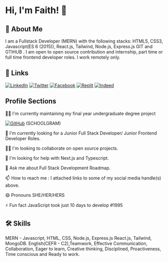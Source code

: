 
# Hi, I'm Faith! 👋


## 🚀 About Me
I am a Fullstack Developer (MERN) with the following stacks:
            HTML5, CSS3, Javascript(ES 6 (2015)), React.js, 
            Tailwind, Node.js, Express.js GIT and GTIHUB . 
            I am open to open source contribution and 
            internship, part time or full time frontend
            developer roles.
            I work remotely only.


## 🔗 Links

[![LinkedIn](https://img.shields.io/badge/linkedin-0A66C2?style=for-the-badge&logo=linkedin&logoColor=white)](https://www.linkedin.com/in/osagioduwa-faith-541a691ab/)
[![Twitter](https://img.shields.io/badge/twitter-1DA1F2?style=for-the-badge&logo=twitter&logoColor=white)](https://twitter.com/Bhaybhiisparks)
[![Facebook](https://img.shields.io/badge/facebook-1877F2?style=for-the-badge&logo=facebook&logoColor=white)](https://www.facebook.com/profile.php?id=100006879672861)
[![Replit](https://img.shields.io/badge/Replit-%230d1a3f?style=for-the-badge&logo=replit&logoColor=white)](https://replit.com/@OsagioduwaFaith)
[![Indeed](https://img.shields.io/badge/Indeed-000?style=for-the-badge&logo=indeed&logoColor=white)](https://profile.indeed.com/p/faitho-1l52n82)










## Profile Sections

👩‍💻 I'm currently maintaining my final year undergraduate degree project 

[![GitHub](https://img.shields.io/badge/GitHub-000?style=for-the-badge&logo=github&logoColor=white)](https://github.com/Bhaybhiisparks/SchoolGram-V1) (SCHOOLGRAM)




🧠 I'm currently looking for a Junior Full Stack Developer/ Junior Frontend Developer Roles.

👯‍♀️ I'm looking to collaborate on open source projects.

🤔 I'm looking for help with Next.js and Typescript.

💬 Ask me about Full Stack Development Roadmap.

📫 How to reach me : I attached links to some of my social media handle(s) above.

😄 Pronouns SHE/HER/HERS

⚡️ Fun fact JavaScript took just 10 days to develop #1995


## 🛠 Skills
MERN - Javascript, HTML, CSS, Node.js, Express.js React.js, Tailwind, MongoDB.
English(CEFR - C2),Teamwork, Effective Communication, Collaboration, Eager to learn, 
Creative thinking, Disciplined, Proactiveness, Time conscious and Ready to work.

